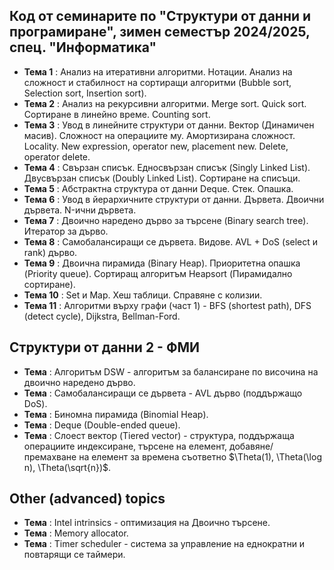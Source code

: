 ## Код от семинарите по "Структури от данни и програмиране", зимен семестър 2024/2025, спец. "Информатика" ##

- **Тема 1** : Анализ на итеративни алгоритми. Нотации. Анализ на сложност и стабилност на сортиращи алгоритми (Bubble sort, Selection sort, Insertion sort).  
- **Тема 2** : Анализ на рекурсивни алгоритми. Merge sort. Quick sort. Сортиране в линейно време. Counting sort.
- **Тема 3** : Увод в линейните структури от данни. Вектор (Динамичен масив). Сложност на операциите му. Амортизирана сложност. Locality. New expression, operator new, placement new. Delete, operator delete.  
- **Тема 4** : Свързан списък. Едносвързан списък (Singly Linked List). Двусвързан списък (Doubly Linked List). Сортиране на списъци.  
- **Тема 5** : Абстрактна структура от данни Deque. Стек. Опашка.  
- **Тема 6** : Увод в йерархичните структури от данни. Дървета. Двоични дървета. N-ични дървета.  
- **Тема 7** : Двоично наредено дърво за търсене (Binary search tree). Итератор за дърво.  
- **Тема 8** : Самобалансиращи се дървета. Видове. AVL + DoS (select и rank) дърво.  
- **Тема 9** : Двоична пирамида (Binary Heap). Приоритетна опашка (Priority queue). Сортиращ алгоритъм Heapsort (Пирамидално сортиране).  
- **Тема 10** : Set и Map. Хеш таблици. Справяне с колизии.  
- **Тема 11** : Алгоритми върху графи (част 1) - BFS (shortest path), DFS (detect cycle), Dijkstra, Bellman-Ford.  

## Структури от данни 2 - ФМИ
- **Тема** : Алгоритъм DSW - алгоритъм за балансиране по височина на двоично наредено дърво.  
- **Тема** : Самобалансиращи се дървета - AVL дърво (поддържащо DoS).  
- **Тема** : Биномна пирамида (Binomial Heap).  
- **Тема** :  Deque (Double-ended queue).  
- **Тема** :  Слоест вектор (Tiered vector) - структура, поддържаща операциите индексиране, търсене на елемент, добавяне/премахване на елемент за времена съответно $\Theta(1), \Theta(\log n), \Theta(\sqrt{n})$.

## Other (advanced) topics
- **Тема** : Intel intrinsics - оптимизация на Двоично търсене.
- **Тема** : Memory allocator.  
- **Тема** : Timer scheduler - система за управление на еднократни и повтарящи се таймери.  
